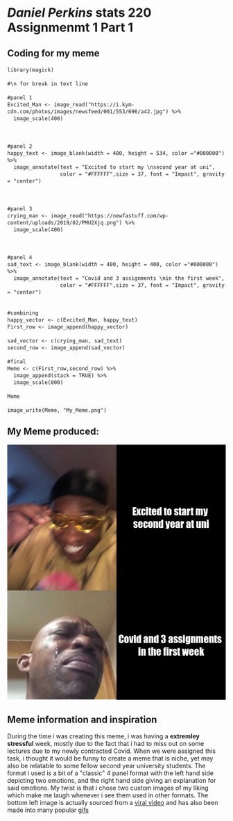 # *Daniel Perkins* stats 220 Assignmenmt 1 Part 1
## **Coding for my meme**
``` 
library(magick)

#\n for break in text line

#panel 1
Excited_Man <- image_read("https://i.kym-cdn.com/photos/images/newsfeed/001/553/696/a42.jpg") %>%
  image_scale(400)



#panel 2
happy_text <- image_blank(width = 400, height = 534, color ="#000000") %>% 
  image_annotate(text = "Excited to start my \nsecond year at uni",
                 color = "#FFFFFF",size = 37, font = "Impact", gravity = "center") 



#panel 3 
crying_man <- image_read("https://newfastuff.com/wp-content/uploads/2019/02/PMU2Xjq.png") %>%
  image_scale(400)



#panel 4
sad_text <- image_blank(width = 400, height = 400, color ="#000000") %>% 
  image_annotate(text = "Covid and 3 assignments \nin the first week",
                 color = "#FFFFFF",size = 37, font = "Impact", gravity = "center")


#combining 
happy_vector <- c(Excited_Man, happy_text)
First_row <- image_append(happy_vector)

sad_vector <- c(crying_man, sad_text)
second_row <- image_append(sad_vector)

#final
Meme <- c(First_row,second_row) %>%
  image_append(stack = TRUE) %>%
  image_scale(800)

Meme

image_write(Meme, "My_Meme.png")
```

## **My Meme produced:**
![](My_Meme.png)

## Meme information and inspiration
During the time i was creating this meme, i was having a **extremley stressful** week, mostly due to the fact that i had to miss out on some lectures due to my newly contracted Covid. When we were assigned this task, i thought it would be funny to create a meme that is niche, yet may also be relatable to some fellow second year university students.
The format i used is a bit of a "classic" 4 panel format with the left hand side depicting two emotions, and the right hand side giving an explanation for said emotions. My twist is that i chose two custom images of my liking which make me laugh whenever i see them used in other formats. The bottom left image is actually sourced from a 
[viral video](https://www.youtube.com/watch?v=xPM85MCgqXo) and has also been made into many popular [gifs](https://c.tenor.com/do8q_eYrsW4AAAAC/crying-black-guy-meme.gif)
